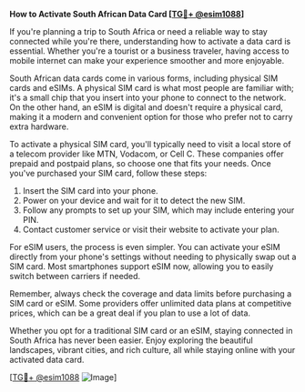 **How to Activate South African Data Card [[TG💪+ @esim1088](https://t.me/s/esim1088)]**

If you're planning a trip to South Africa or need a reliable way to stay connected while you're there, understanding how to activate a data card is essential. Whether you're a tourist or a business traveler, having access to mobile internet can make your experience smoother and more enjoyable.

South African data cards come in various forms, including physical SIM cards and eSIMs. A physical SIM card is what most people are familiar with; it's a small chip that you insert into your phone to connect to the network. On the other hand, an eSIM is digital and doesn't require a physical card, making it a modern and convenient option for those who prefer not to carry extra hardware.

To activate a physical SIM card, you'll typically need to visit a local store of a telecom provider like MTN, Vodacom, or Cell C. These companies offer prepaid and postpaid plans, so choose one that fits your needs. Once you've purchased your SIM card, follow these steps:

1. Insert the SIM card into your phone.
2. Power on your device and wait for it to detect the new SIM.
3. Follow any prompts to set up your SIM, which may include entering your PIN.
4. Contact customer service or visit their website to activate your plan.

For eSIM users, the process is even simpler. You can activate your eSIM directly from your phone's settings without needing to physically swap out a SIM card. Most smartphones support eSIM now, allowing you to easily switch between carriers if needed.

Remember, always check the coverage and data limits before purchasing a SIM card or eSIM. Some providers offer unlimited data plans at competitive prices, which can be a great deal if you plan to use a lot of data.

Whether you opt for a traditional SIM card or an eSIM, staying connected in South Africa has never been easier. Enjoy exploring the beautiful landscapes, vibrant cities, and rich culture, all while staying online with your activated data card.

[[TG💪+ @esim1088](https://t.me/s/esim1088) ![Image](https://i.postimg.cc/Y0z9fWf4/image.png)]